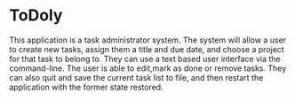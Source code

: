 # ToDoly
This application is a task administrator system. The system will allow a user to create new tasks, assign 
them a title and due date, and choose a project for that task to belong to. They can use a text based user 
interface via the command-line. The user is able to edit,mark as done or remove tasks. They can also quit 
and save the current task list to file, and then restart the application with the former state restored.

